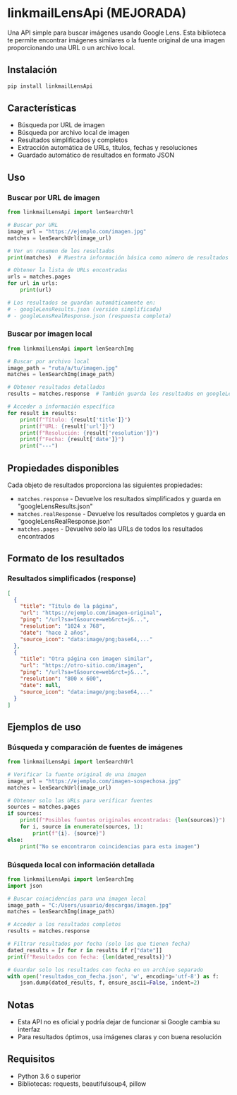 # linkmailLensApi (MEJORADA)

Una API simple para buscar imágenes usando Google Lens. Esta biblioteca te permite encontrar imágenes similares o la fuente original de una imagen proporcionando una URL o un archivo local.

## Instalación

```bash
pip install linkmailLensApi
```

## Características

- Búsqueda por URL de imagen
- Búsqueda por archivo local de imagen
- Resultados simplificados y completos
- Extracción automática de URLs, títulos, fechas y resoluciones
- Guardado automático de resultados en formato JSON

## Uso

### Buscar por URL de imagen

```python
from linkmailLensApi import lenSearchUrl

# Buscar por URL
image_url = "https://ejemplo.com/imagen.jpg"
matches = lenSearchUrl(image_url)

# Ver un resumen de los resultados
print(matches)  # Muestra información básica como número de resultados

# Obtener la lista de URLs encontradas
urls = matches.pages
for url in urls:
    print(url)

# Los resultados se guardan automáticamente en:
# - googleLensResults.json (versión simplificada)
# - googleLensRealResponse.json (respuesta completa)
```

### Buscar por imagen local

```python
from linkmailLensApi import lenSearchImg

# Buscar por archivo local
image_path = "ruta/a/tu/imagen.jpg"
matches = lenSearchImg(image_path)

# Obtener resultados detallados
results = matches.response  # También guarda los resultados en googleLensResults.json

# Acceder a información específica
for result in results:
    print(f"Título: {result['title']}")
    print(f"URL: {result['url']}")
    print(f"Resolución: {result['resolution']}")
    print(f"Fecha: {result['date']}")
    print("---")
```

## Propiedades disponibles

Cada objeto de resultados proporciona las siguientes propiedades:

- `matches.response` - Devuelve los resultados simplificados y guarda en "googleLensResults.json"
- `matches.realResponse` - Devuelve los resultados completos y guarda en "googleLensRealResponse.json"
- `matches.pages` - Devuelve solo las URLs de todos los resultados encontrados

## Formato de los resultados

### Resultados simplificados (response)

```json
[
  {
    "title": "Título de la página",
    "url": "https://ejemplo.com/imagen-original",
    "ping": "/url?sa=t&source=web&rct=j&...",
    "resolution": "1024 x 768",
    "date": "hace 2 años",
    "source_icon": "data:image/png;base64,..."
  },
  {
    "title": "Otra página con imagen similar",
    "url": "https://otro-sitio.com/imagen",
    "ping": "/url?sa=t&source=web&rct=j&...",
    "resolution": "800 x 600",
    "date": null,
    "source_icon": "data:image/png;base64,..."
  }
]
```

## Ejemplos de uso

### Búsqueda y comparación de fuentes de imágenes

```python
from linkmailLensApi import lenSearchUrl

# Verificar la fuente original de una imagen
image_url = "https://ejemplo.com/imagen-sospechosa.jpg"
matches = lenSearchUrl(image_url)

# Obtener solo las URLs para verificar fuentes
sources = matches.pages
if sources:
    print(f"Posibles fuentes originales encontradas: {len(sources)}")
    for i, source in enumerate(sources, 1):
        print(f"{i}. {source}")
else:
    print("No se encontraron coincidencias para esta imagen")
```

### Búsqueda local con información detallada

```python
from linkmailLensApi import lenSearchImg
import json

# Buscar coincidencias para una imagen local
image_path = "C:/Users/usuario/descargas/imagen.jpg"
matches = lenSearchImg(image_path)

# Acceder a los resultados completos
results = matches.response

# Filtrar resultados por fecha (solo los que tienen fecha)
dated_results = [r for r in results if r["date"]]
print(f"Resultados con fecha: {len(dated_results)}")

# Guardar solo los resultados con fecha en un archivo separado
with open('resultados_con_fecha.json', 'w', encoding='utf-8') as f:
    json.dump(dated_results, f, ensure_ascii=False, indent=2)
```

## Notas

- Esta API no es oficial y podría dejar de funcionar si Google cambia su interfaz
- Para resultados óptimos, usa imágenes claras y con buena resolución

## Requisitos

- Python 3.6 o superior
- Bibliotecas: requests, beautifulsoup4, pillow